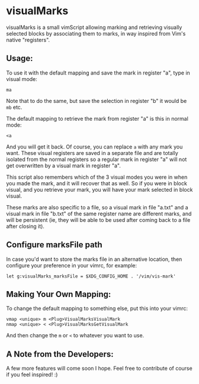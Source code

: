 visualMarks
===========

visualMarks is a small vimScript allowing marking and retrieving visually
selected blocks by associating them to marks, in way inspired from Vim's native
"registers".

Usage:
------
To use it with the default mapping and save the mark in register "a", type in visual mode:

```
ma
```

Note that to do the same, but save the selection in register "b" it would be
`mb` etc.


The default mapping to retrieve the mark from register "a" is this in normal
mode:

```
<a
```

And you will get it back. Of course, you can replace `a` with any mark you want.
These visual registers are saved in a separate file and are totally isolated from
the normal registers so a regular mark in register "a" will not get overwritten
by a visual mark in register "a".

This script also remembers which of the 3 visual modes you were in when you made
the mark, and it will recover that as well. So if you were in block visual, and
you retrieve your mark, you will have your mark selected in block visual.

These marks are also specific to a file, so a visual mark in file "a.txt" and a
visual mark in file "b.txt" of the same register name are different marks, and
will be persistent (ie, they will be able to be used after coming back to a file
after closing it).

Configure marksFile path
------------------------
In case you'd want to store the marks file in an alternative location, then
configure your preference in your vimrc, for example:
```
let g:visualMarks_marksFile = $XDG_CONFIG_HOME . '/vim/vis-mark'
```

Making Your Own Mapping:
------------------------
To change the default mapping to something else, put this into your vimrc:

```
vmap <unique> m <Plug>VisualMarksVisualMark
nmap <unique> < <Plug>VisualMarksGetVisualMark
```

And then change the `m` or `<` to whatever you want to use.


A Note from the Developers:
---------------------------
A few more features will come soon I hope. Feel free to contribute of course if
you feel inspired! :)


